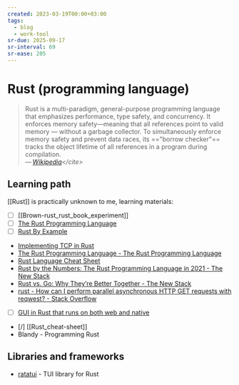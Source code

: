 ```yaml
---
created: 2023-03-19T00:00+03:00
tags:
  - blog
  - work-tool
sr-due: 2025-09-17
sr-interval: 69
sr-ease: 205
---
```


# Rust (programming language)

> Rust is a multi-paradigm, general-purpose programming language that emphasizes performance, type safety, and concurrency. It enforces memory safety—meaning that all references point to valid memory — without a garbage collector. To simultaneously enforce memory safety and prevent data races, its =="borrow checker"== tracks the object lifetime of all references in a program during compilation.\
> — <cite>[Wikipedia](https://en.wikipedia.org/wiki/Rust_(programming_language))</cite>

## Learning path

[[Rust]] is practically unknown to me, learning materials:

- [ ] [[Brown-rust_rust_book_experiment]]
- [ ] [The Rust Programming Language](https://doc.rust-lang.org/stable/book/)
- [ ] [Rust By Example](https://doc.rust-lang.org/stable/rust-by-example/index.html)
- [Implementing TCP in Rust](https://www.youtube.com/watch?v=bzja9fQWzdA)
- [The Rust Programming Language - The Rust Programming Language](https://doc.rust-lang.org/book/)
- [Rust Language Cheat Sheet](https://cheats.rs/)
- [Rust by the Numbers: The Rust Programming Language in 2021 - The New Stack](https://thenewstack.io/rust-by-the-numbers-the-rust-programming-language-in-2021/)
- [Rust vs. Go: Why They’re Better Together - The New Stack](https://thenewstack.io/rust-vs-go-why-theyre-better-together/)
- [rust - How can I perform parallel asynchronous HTTP GET requests with reqwest? - Stack Overflow](https://stackoverflow.com/questions/51044467/how-can-i-perform-parallel-asynchronous-http-get-requests-with-reqwest)
- [ ] [GUI in Rust that runs on both web and native](https://github.com/emilk/egui)
- [/] [[Rust_cheat-sheet]]
- Blandy - Programming Rust

## Libraries and frameworks

- [ratatui](https://github.com/ratatui/ratatui) - TUI library for Rust
